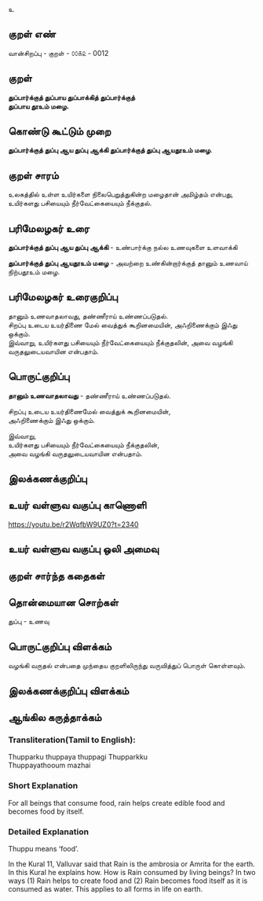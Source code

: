 உ

## குறள் எண் 

வான்சிறப்பு - குறள் - ௦௦௧௨ - 0012
## குறள் 

**துப்பார்க்குத் துப்பாய துப்பாக்கித் துப்பார்க்குத்  
துப்பாய தூஉம் மழை.**

## கொண்டு கூட்டும் முறை

**துப்பார்க்குத் துப்பு ஆய துப்பு ஆக்கி துப்பார்க்குத் துப்பு ஆயதூஉம் மழை**.  

## குறள் சாரம் 

உலகத்தில் உள்ள உயிர்களை நிலைபெறுத்துகின்ற மழைதான் அமிழ்தம் என்பது,  
உயிர்களது பசியையும் நீர்வேட்கையையும் நீக்குதல்.

## பரிமேலழகர் உரை

**துப்பார்க்குத் துப்பு ஆய துப்பு ஆக்கி** - உண்பார்க்கு நல்ல உணவுகளை உளவாக்கி  

**துப்பார்க்குத் துப்பு ஆயதூஉம் மழை** - அவற்றை உண்கின்றார்க்குத் தானும் உணவாய் நிற்பதூஉம் மழை.  

## பரிமேலழகர் உரைகுறிப்பு   

தானும் உணவாதலாவது, தண்ணீராய் உண்ணப்படுதல்.  
சிறப்பு உடைய உயர்திணை மேல் வைத்துக் கூறினமையின், அஃறிணைக்கும் இஃது ஒக்கும்.  
இவ்வாறு, உயிர்களது பசியையும் நீர்வேட்கையையும் நீக்குதலின், அவை வழங்கி வருதலுடையவாயின என்பதாம்.  

## பொருட்குறிப்பு 

**தானும் உணவாதலாவது** - தண்ணீராய் உண்ணப்படுதல்.  

சிறப்பு உடைய உயர்திணைமேல் வைத்துக் கூறினமையின்,  
அஃறிணைக்கும் இஃது ஒக்கும்.  

இவ்வாறு,  
உயிர்களது பசியையும் நீர்வேட்கையையும் நீக்குதலின்,  
அவை வழங்கி வருதலுடையவாயின என்பதாம்.

## இலக்கணக்குறிப்பு  


## உயர் வள்ளுவ வகுப்பு காணொளி
https://youtu.be/r2WqfbW9UZ0?t=2340

## உயர் வள்ளுவ வகுப்பு ஒலி அமைவு 

 
## குறள் சார்ந்த கதைகள் 


## தொன்மையான சொற்கள்

துப்பு - உணவு

## பொருட்குறிப்பு விளக்கம்

வழங்கி வருதல் என்பதை முந்தைய குறளிலிருந்து வருவித்துப் பொருள் கொள்ளவும்.

## இலக்கணக்குறிப்பு விளக்கம்


## ஆங்கில கருத்தாக்கம் 

### Transliteration(Tamil to English):  
Thupparku thuppaya thuppagi Thupparkku  
Thuppayathooum mazhai  

### Short Explanation
For all beings that consume food, rain helps create edible food and becomes food by itself.  

### Detailed Explanation 
Thuppu means ‘food’.  

In the Kural 11, Valluvar said that Rain is the ambrosia or Amrita for the earth. In this Kural he explains how. How is Rain consumed by living beings? In two ways (1) Rain helps to create food and (2) Rain becomes food itself as it is consumed as water. This applies to all forms in life on earth.  

